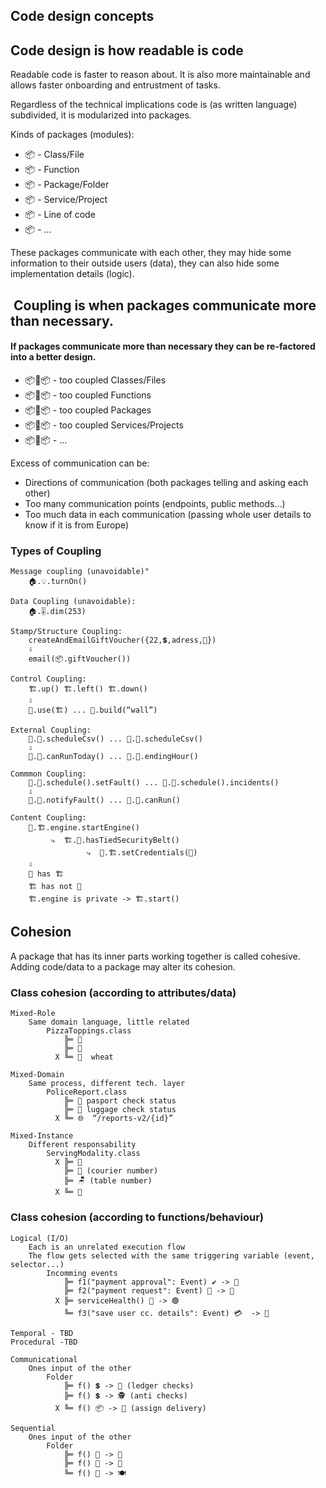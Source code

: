 ## Code design concepts

## Code design is how readable is code 

Readable code is faster to reason about. It is also more maintainable and allows faster onboarding and entrustment of tasks.

Regardless of the technical implications code is (as written language) subdivided, it is modularized into packages.

Kinds of packages (modules):
- 📦 - Class/File
- 📦 - Function
- 📦 - Package/Folder
- 📦 - Service/Project
- 📦 - Line of code
- 📦 - ...

These packages communicate with each other, they may hide some information to their outside users (data), they can also hide some implementation details (logic). 

##  Coupling is when packages communicate more than necessary.
#### If packages communicate more than necessary they can be re-factored into a better design.

- 📦🧶📦 - too coupled Classes/Files
- 📦🧶📦 - too coupled Functions 
- 📦🧶📦 - too coupled Packages
- 📦🧶📦 - too coupled Services/Projects
- 📦🧶📦 - ...

Excess of communication can be:
- Directions of communication (both packages telling and asking each other)
- Too many communication points (endpoints, public methods...)
- Too much data in each communication (passing whole user details to know if it is from Europe)

### Types of Coupling
```
Message coupling (unavoidable)"
    🏠.💡.turnOn()  

Data Coupling (unavoidable):
    🏠.🎚.dim(253)   

Stamp/Structure Coupling:
    createAndEmailGiftVoucher({22,💲,adress,🎨}) 
    ⇩              
    email(📦.giftVoucher())  

Control Coupling:
    🏗️.up() 🏗️.left() 🏗️.down()
    ⇩   
    👷.use(🏗️) ... 👷.build(“wall”) 

External Coupling:
    🚞.🏢.scheduleCsv() ... 🚝.🏢.scheduleCsv()
    ⇩                                               
    🚞.🏣.canRunToday() ... 🚝.🏬.endingHour()            

Commmon Coupling: 
    🚂.🏢.schedule().setFault() ... 🚝.🏢.schedule().incidents() 
    ⇩         
    🚂.🏣.notifyFault() ... 🚝.🏬.canRun() 

Content Coupling:
    👷.🏗️.engine.startEngine() 
         ⤷  🏗️.👷.hasTiedSecurityBelt()
                 ⤷  👷.🏗.setCredentials(🔑)
    ⇩   
    👷 has 🏗️
    🏗️ has not 👷
    🏗️.engine is private -> 🏗️.start()
```

## Cohesion
A package that has its inner parts working together is called cohesive.
Adding code/data to a package may alter its cohesion.
### Class cohesion (according to attributes/data)
```
Mixed-Role
    Same domain language, little related
        PizzaToppings.class
            ╠═ 🧀
            ╠═ 🍅
          X ╚═ 🌾  wheat

Mixed-Domain
    Same process, different tech. layer
        PoliceReport.class 
            ╠═ 🛂 pasport check status
            ╠═ 🛃 luggage check status 
          X ╚═ 🌐  “/reports-v2/{id}”

Mixed-Instance
    Different responsability
        ServingModality.class
          X ╠═ 🧀
            ╠═ 🛵 (courier number)
            ╠═ 🪑 (table number)
          X ╚═ 🍅
```
### Class cohesion (according to functions/behaviour)
```
Logical (I/O)
    Each is an unrelated execution flow
    The flow gets selected with the same triggering variable (event, selector...)
        Incomming events
            ╠═ f1("payment approval": Event) ✔️ -> 📢
            ╠═ f2("payment request": Event) 🎫 -> 🏦  
          X ╠═ serviceHealth() 🧰 -> 🟢                          
            ╚═ f3("save user cc. details": Event) 💳  -> 👤

Temporal - TBD
Procedural -TBD

Communicational
    Ones input of the other
        Folder
            ╠═ f() 💲 -> 📒 (ledger checks)
            ╠═ f() 💲 -> 🕵️ (anti checks)
          X ╚═ f() 📦 -> 🚚 (assign delivery)

Sequential
    Ones input of the other
        Folder
            ╠═ f() 🐄 -> 🥩
            ╠═ f() 🥩 -> 🍔
            ╚═ f() 🍔 -> 🍽️
```
